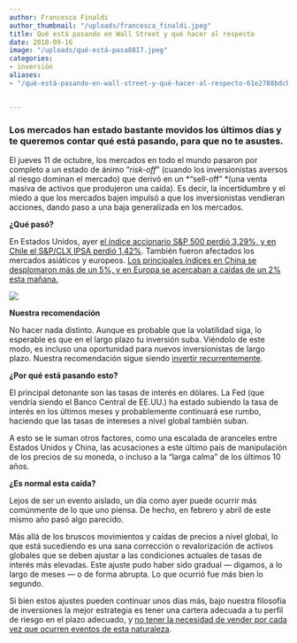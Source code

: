 ```yaml
---
author: Francesca Finaldi
author_thumbnail: "/uploads/francesca_finaldi.jpeg"
title: Qué está pasando en Wall Street y qué hacer al respecto
date: 2018-09-16
image: "/uploads/qué-está-pasa8817.jpeg"
categories:
- inversión
aliases:
- "/qué-está-pasando-en-wall-street-y-qué-hacer-al-respecto-61e2788bdcbd/"


---
```


### Los mercados han estado bastante movidos los últimos días y te queremos contar qué está pasando, para que no te asustes.

El jueves 11 de octubre, los mercados en todo el mundo pasaron por completo a un estado de ánimo “*risk-off*” (cuando los inversionistas aversos al riesgo dominan el mercado) que derivó en un *“sell-off” *(una venta masiva de activos que produjeron una caída). Es decir, la incertidumbre y el miedo a que los mercados bajen impulsó a que los inversionistas vendieran acciones, dando paso a una baja generalizada en los mercados.

**¿Qué pasó?**

En Estados Unidos, ayer [el índice accionario S&P 500 perdió 3,29%, y en Chile el S&P/CLX IPSA perdió 1,42%](https://www.df.cl/noticias/mercados/bolsa/tecnologicas-se-derrumban-en-estados-unidos-y-llevan-al-nasdaq-a-su-peor/2018-10-10/161356.html). También fueron afectados los mercados asiáticos y europeos. [Los principales índices en China se desplomaron más de un 5%, y en Europa se acercaban a caídas de un 2% esta mañana.](https://www.latercera.com/pulso/noticia/bolsas-mundiales-sufren-duras-caidas-contagiadas-derrumbe-wall-street/356485/)

![](/uploads/qué-está-pasa8817.jpeg)

**Nuestra recomendación**

No hacer nada distinto. Aunque es probable que la volatilidad siga, lo esperable es que en el largo plazo tu inversión suba. Viéndolo de este modo, es incluso una oportunidad para nuevos inversionistas de largo plazo. Nuestra recomendación sigue siendo [invertir recurrentemente](https://blog.fintual.cl/c%C3%B3mo-tener-un-poco-de-suerte-al-invertir-en-fintual-95c42d6b850c).

**¿Por qué está pasando esto?**

El principal detonante son las tasas de interés en dólares. La Fed (que vendría siendo el Banco Central de EE.UU.) ha estado subiendo la tasa de interés en los últimos meses y probablemente continuará ese rumbo, haciendo que las tasas de intereses a nivel global también suban.

A esto se le suman otros factores, como una escalada de aranceles entre Estados Unidos y China, las acusaciones a este último país de manipulación de los precios de su moneda, o incluso a la “larga calma” de los últimos 10 años.

**¿Es normal esta caída?**

Lejos de ser un evento aislado, un día como ayer puede ocurrir más comúnmente de lo que uno piensa. De hecho, en febrero y abril de este mismo año pasó algo parecido.

Más allá de los bruscos movimientos y caídas de precios a nivel global, lo que está sucediendo es una sana corrección o revalorización de activos globales que se deben ajustar a las condiciones actuales de tasas de interés más elevadas. Este ajuste pudo haber sido gradual — digamos, a lo largo de meses — o de forma abrupta. Lo que ocurrió fue más bien lo segundo.

Si bien estos ajustes pueden continuar unos días más, bajo nuestra filosofía de inversiones la mejor estrategia es tener una cartera adecuada a tu perfil de riesgo en el plazo adecuado, y [no tener la necesidad de vender por cada vez que ocurren eventos de esta naturaleza](https://blog.fintual.cl/p%C3%A9rdidas-de-corto-plazo-t%C3%B3mate-unos-minutos-y-lee-esto-e222b63f3939).
